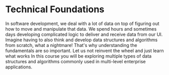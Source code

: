# Technical Foundations
In software development, we deal with a lot of data on top of figuring out how to move and manipulate that data. We spend hours and sometimes days developing complicated logic to deliver and receive data from our UI. Imagine having to also think and develop data structures and algorithms from scratch, what a nightmare! That's why understanding the fundamentals are so important. Let us not reinvent the wheel and just learn what works In this course you will be exploring multiple types of data structures and algorithms commonly used in multi-level enterprise applications.